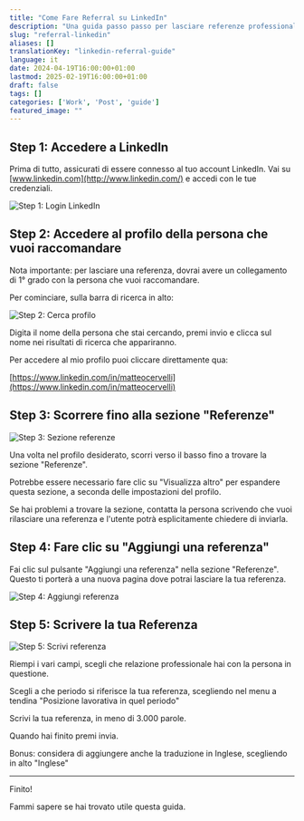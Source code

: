 ```yaml
---
title: "Come Fare Referral su LinkedIn"
description: "Una guida passo passo per lasciare referenze professionali su LinkedIn"
slug: "referral-linkedin"
aliases: []
translationKey: "linkedin-referral-guide"
language: it
date: 2024-04-19T16:00:00+01:00
lastmod: 2025-02-19T16:00:00+01:00
draft: false
tags: []
categories: ['Work', 'Post', 'guide']
featured_image: ""
---
```


## Step 1: Accedere a LinkedIn

Prima di tutto, assicurati di essere connesso al tuo account LinkedIn. Vai su [www.linkedin.com](http://www.linkedin.com/) e accedi con le tue credenziali.

![Step 1: Login LinkedIn](/images/linkedin-referral/1.png)

## Step 2: Accedere al profilo della persona che vuoi raccomandare

Nota importante: per lasciare una referenza, dovrai avere un collegamento di 1° grado con la persona che vuoi raccomandare.

Per cominciare, sulla barra di ricerca in alto:

![Step 2: Cerca profilo](/images/linkedin-referral/2.png)

Digita il nome della persona che stai cercando, premi invio e clicca sul nome nei risultati di ricerca che appariranno.

Per accedere al mio profilo puoi cliccare direttamente qua:

[https://www.linkedin.com/in/matteocervelli](https://www.linkedin.com/in/matteocervelli)

## Step 3: Scorrere fino alla sezione "Referenze"

![Step 3: Sezione referenze](/images/linkedin-referral/3.png)

Una volta nel profilo desiderato, scorri verso il basso fino a trovare la sezione "Referenze".

Potrebbe essere necessario fare clic su "Visualizza altro" per espandere questa sezione, a seconda delle impostazioni del profilo.

Se hai problemi a trovare la sezione, contatta la persona scrivendo che vuoi rilasciare una referenza e l'utente potrà esplicitamente chiedere di inviarla.

## Step 4: Fare clic su "Aggiungi una referenza"

Fai clic sul pulsante "Aggiungi una referenza" nella sezione "Referenze". Questo ti porterà a una nuova pagina dove potrai lasciare la tua referenza.

![Step 4: Aggiungi referenza](/images/linkedin-referral/4.png)

## Step 5: Scrivere la tua Referenza

![Step 5: Scrivi referenza](/images/linkedin-referral/5.png)

Riempi i vari campi, scegli che relazione professionale hai con la persona in questione.

Scegli a che periodo si riferisce la tua referenza, scegliendo nel menu a tendina "Posizione lavorativa in quel periodo"

Scrivi la tua referenza, in meno di 3.000 parole.

Quando hai finito premi invia.

Bonus: considera di aggiungere anche la traduzione in Inglese, scegliendo in alto "Inglese"

---

Finito!

Fammi sapere se hai trovato utile questa guida.
